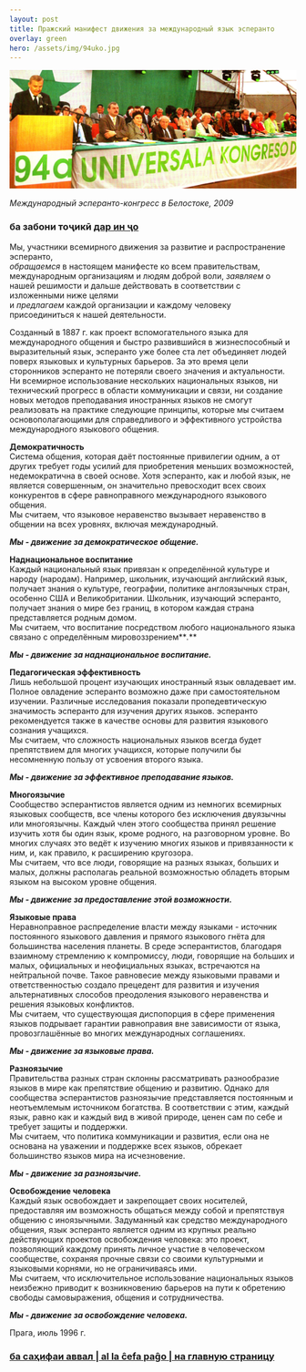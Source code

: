 ```yaml
---
layout: post
title: Пражский манифест движения за международный язык эсперанто
overlay: green
hero: /assets/img/94uko.jpg
---
```


![Международный эсперанто-конгресс в Белостоке, 2009](94uko.jpg)

*Международный эсперанто-конгресс в Белостоке, 2009*

### ба забони тоҷикӣ [дар ин ҷо](maniftagx.htm)

  
Мы, участники всемирного движения за развитие и распространение эсперанто,  
_обращаемся_ в настоящем манифесте ко всем правительствам, международным организациям и людям доброй воли, _заявляем_ о нашей решимости и дальше действовать в соответствии с изложенными ниже целями  
и _предлагаем_ каждой организации и каждому человеку присоединиться к нашей деятельности.  
  

Созданный в 1887 г. как проект вспомогательного языка для международного общения и быстро развившийся в жизнеспособный и выразительный язык, эсперанто уже более ста лет объединяет людей поверх языковых и культурных барьеров. За это время цели сторонников эсперанто не потеряли своего значения и актуальности. Ни всемирное использование нескольких национальных языков, ни технический прогресс в области коммуникации и связи, ни создание новых методов преподавания иностранных языков не смогут реализовать на практике следующие принципы, которые мы считаем основополагающими для справедливого и эффективного устройства международного языкового общения.

**Демократичность**  
Система общения, которая даёт постоянные привилегии одним, а от других требует годы усилий для приобретения меньших возможностей, недемократична в своей основе. Хотя эсперанто, как и любой язык, не является совершенным, он значительно превосходит всех своих конкурентов в сфере равноправного международного языкового общения.  
Мы считаем, что языковое неравенство вызывает неравенство в общении на всех уровнях, включая международный.

 **_Мы - движение за демократическое общение._**

**Наднациональное воспитание**  
Каждый национальный язык привязан к определённой культуре и народу (народам). Например, школьник, изучающий английский язык, получает знания о культуре, географии, политике англоязычных стран, особенно США и Великобритании. Школьник, изучающий эсперанто, получает знания о мире без границ, в котором каждая страна представляется родным домом.  
Мы считаем, что воспитание посредством любого национального языка связано с определённым мировоззрением**_._**

 **_Мы - движение за наднациональное воспитание._**

**Педагогическая эффективность**  
Лишь небольшой процент изучающих иностранный язык овладевает им. Полное овладение эсперанто возможно даже при самостоятельном изучении. Различные исследования показали пропедевтическую значимость эсперанто для изучения других языков. эсперанто рекомендуется также в качестве основы для развития языкового сознания учащихся.  
Мы считаем, что сложность национальных языков всегда будет препятствием для многих учащихся, которые получили бы несомненную пользу от усвоения второго языка.

 **_Мы - движение за эффективное преподавание языков._**

**Многоязычие**  
Сообщество эсперантистов является одним из немногих всемирных языковых сообществ, все члены которого без исключения двуязычны или многоязычны. Каждый член этого сообщества принял решение изучить хотя бы один язык, кроме родного, на разговорном уровне. Во многих случаях это ведёт к изучению многих языков и привязанности к ним, и, как правило, к расширению кругозора.  
Мы считаем, что все люди, говорящие на разных языках, больших и малых, должны располагаь реальной возможностью обладеть вторым языком на высоком уровне общения.

 **_Мы - движение за предоставление этой возможности._**

**Языковые права**  
Неравноправное распределение власти между языками - источник постоянного языкового давления и прямого языкового гнёта для большинства населения планеты. В среде эсперантистов, благодаря взаимному стремлению к компромиссу, люди, говорящие на больших и малых, официальных и неофициальных языках, встречаются на нейтральной почве. Такое равновесие между языковыми правами и ответственностью создало прецедент для развития и изучения альтернативных слособов преодоления языкового неравенства и решения языковых конфликтов.  
Мы считаем, что существующая диспопорция в сфере применения языков подрывает гарантии равноправия вне зависимости от языка, провозглашённые во многих международных соглашениях.

 **_Мы - движение за языковые права._**

**Разноязычие**  
Правительства разных стран склонны рассматривать разнообразие языков в мире как препятствие общению и развитию. Однако для сообщества эсперантистов разноязычие представляется постоянным и неотъемлемым источником богатства. В соответствии с этим, каждый язык, равно как и каждый вид в живой природе, ценeн сам по себе и требует защиты и поддержки.  
Мы считаем, что политика коммуникации и развития, если она не основана на уважении и поддержке всех языков, обрекает большинство языков мира на исчезновение.

**_Мы - движение за разноязычие._**

**Освобождение человека**  
Каждый язык освобождает и закрепощает своих носителей, предоставляя им возможность общаться между собой и препятствуя общению с иноязычными. Задуманный как средство международного общения, язык эсперанто является одним из крупных реально действующих проектов освобождения человека: это проект, позволяющий каждому принять личное участие в человеческом сообществе, сохраняя прочные связи со своими культурными и языковыми корнями, но не ограничиваясь ими.  
Мы считаем, что исключительное использование национальных языков неизбежно приводит к возникновению барьеров на пути к обретению свободы самовыражения, общения и сотрудничества.

**_Мы - движение за освобождение человека._**

Прага, июль 1996 г.


### [ба саҳифаи аввал | al la ĉefa paĝo  | на главную страницу](espermov.htm)
